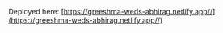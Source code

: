 Deployed here: [https://greeshma-weds-abhirag.netlify.app//](https://greeshma-weds-abhirag.netlify.app//)
